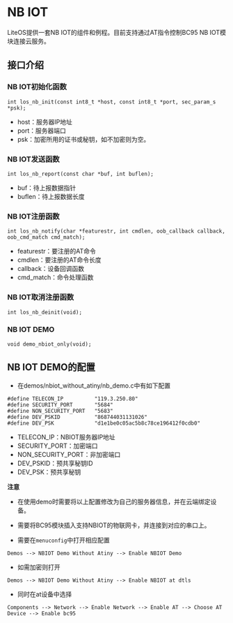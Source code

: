 # NB IOT

LiteOS提供一套NB IOT的组件和例程。目前支持通过AT指令控制BC95 NB IOT模块连接云服务。

## 接口介绍

### NB IOT初始化函数
```
int los_nb_init(const int8_t *host, const int8_t *port, sec_param_s *psk);
```
- host：服务器IP地址
- port：服务器端口
- psk：加密所用的证书或秘钥，如不加密则为空。

### NB IOT发送函数
```
int los_nb_report(const char *buf, int buflen);
```
- buf：待上报数据指针
- buflen：待上报数据长度

### NB IOT注册函数
```
int los_nb_notify(char *featurestr, int cmdlen, oob_callback callback, oob_cmd_match cmd_match);
```
- featurestr：要注册的AT命令
- cmdlen：要注册的AT命令长度
- callback：设备回调函数
- cmd_match：命令处理函数

### NB IOT取消注册函数
```
int los_nb_deinit(void);
```

### NB IOT DEMO
```
void demo_nbiot_only(void);
```

## NB IOT DEMO的配置
- 在demos/nbiot_without_atiny/nb_demo.c中有如下配置
```
#define TELECON_IP          "119.3.250.80"
#define SECURITY_PORT       "5684"
#define NON_SECURITY_PORT   "5683"
#define DEV_PSKID           "868744031131026"
#define DEV_PSK             "d1e1be0c05ac5b8c78ce196412f0cdb0"
```
- TELECON_IP：NBIOT服务器IP地址
- SECURITY_PORT：加密端口
- NON_SECURITY_PORT：非加密端口
- DEV_PSKID：预共享秘钥ID
- DEV_PSK：预共享秘钥

**注意**

-  在使用demo时需要将以上配置修改为自己的服务器信息，并在云端绑定设备。

-  需要将BC95模块插入支持NBIOT的物联网卡，并连接到对应的串口上。

-  需要在`menuconfig`中打开相应配置
```
Demos --> NBIOT Demo Without Atiny --> Enable NBIOT Demo
```
-  如需加密则打开
```
Demos --> NBIOT Demo Without Atiny --> Enable NBIOT at dtls
```
-  同时在at设备中选择
```
Components --> Network --> Enable Network --> Enable AT --> Choose AT Device --> Enable bc95
```